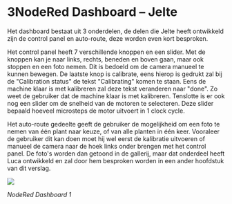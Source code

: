 # 3NodeRed Dashboard – Jelte

Het dashboard bestaat uit 3 onderdelen, de delen die Jelte heeft ontwikkeld zijn de control panel en auto-route, deze worden even kort besproken.

Het control panel heeft 7 verschillende knoppen en een slider. Met de knoppen kan je naar links, rechts, beneden en boven gaan, maar ook stoppen en een foto nemen. Dit is bedoeld om de camera manueel te kunnen bewegen. De laatste knop is calibrate, eens hierop is gedrukt zal bij de "Calibration status" de tekst "Calibrating" komen te staan. Eens de machine klaar is met kalibreren zal deze tekst veranderen naar "done". Zo weet de gebruiker dat de machine klaar is met kalibreren. Tenslotte is er ook nog een slider om de snelheid van de motoren te selecteren. Deze slider bepaald hoeveel microsteps de motor uitvoert in 1 clock cycle.

Het auto-route gedeelte geeft de gebruiker de mogelijkheid om een foto te nemen van één plant naar keuze, of van alle planten in één keer. Vooraleer de gebruiker dit kan doen moet hij wel eerst de kalibratie uitvoeren of manueel de camera naar de hoek links onder brengen met het control panel. De foto's worden dan getoond in de gallerij, maar dat onderdeel heeft Luca ontwikkeld en zal door hem besproken worden in een ander hoofdstuk van dit verslag.

![](RackMultipart20230118-1-es64sw_html_a61a6587bfa3b3cf.png)

_NodeRed Dashboard 1_
